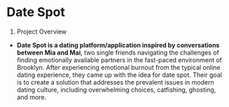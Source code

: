 # Date Spot
1. Project Overview
- **Date Spot **is a dating platform/application inspired by conversations between** Mia and Mai**, two single friends navigating the challenges of finding emotionally available partners in the fast-paced environment of Brooklyn. After experiencing emotional burnout from the typical online dating experience, they came up with the idea for date spot. Their goal is to create a solution that addresses the prevalent issues in modern dating culture, including overwhelming choices, catfishing, ghosting, and more.

